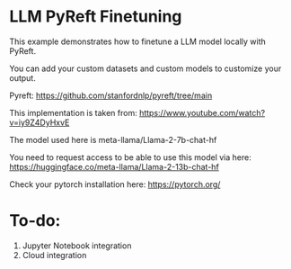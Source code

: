 # LLM PyReft Finetuning
This example demonstrates how to finetune a LLM model locally with PyReft.

You can add your custom datasets and custom models to customize your output.  

Pyreft: https://github.com/stanfordnlp/pyreft/tree/main

This implementation is taken from: 
https://www.youtube.com/watch?v=iy9Z4DyHxvE

The model used here is meta-llama/Llama-2-7b-chat-hf

You need to request access to be able to use this model via here: https://huggingface.co/meta-llama/Llama-2-13b-chat-hf

Check your pytorch installation here: 
https://pytorch.org/

# To-do:

1. Jupyter Notebook integration
2. Cloud integration